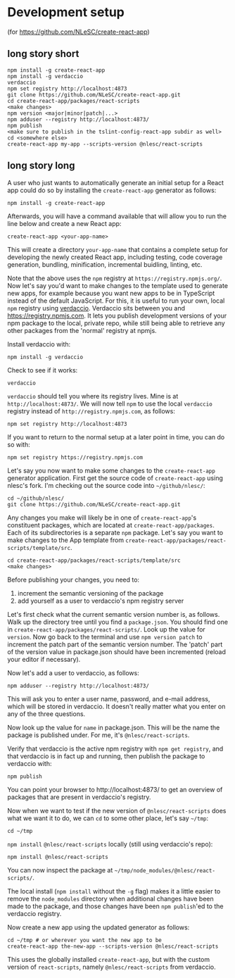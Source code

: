 # Development setup

(for https://github.com/NLeSC/create-react-app)


## long story short

```
npm install -g create-react-app
npm install -g verdaccio
verdaccio
npm set registry http://localhost:4873
git clone https://github.com/NLeSC/create-react-app.git
cd create-react-app/packages/react-scripts
<make changes>
npm version <major|minor|patch|...>
npm adduser --registry http://localhost:4873/
npm publish
<make sure to publish in the tslint-config-react-app subdir as well>
cd <somewhere else>
create-react-app my-app --scripts-version @nlesc/react-scripts

```



## long story long

A user who just wants to automatically generate an initial setup for a React app
could do so by installing the ``create-react-app`` generator as follows:
```
npm install -g create-react-app
```

Afterwards, you will have a command available that will allow you to run the
line below and create a new React app:
```
create-react-app <your-app-name>
```

This will create a directory ``your-app-name`` that contains a complete setup for
developing the newly created React app, including testing, code coverage generation,
bundling, minification, incremental buidling, linting, etc.

Note that the above uses the ``npm`` registry at ``https://registry.npmjs.org/``.
Now let's say you'd want to make changes to the template used to generate new
apps, for example because you want new apps to be in TypeScript instead of the
default JavaScript. For this, it is useful to run your own, local ``npm`` registry 
using [verdaccio](https://github.com/verdaccio/verdaccio). Verdaccio sits between
you and https://registry.npmjs.com. It lets you publish development versions of 
your npm package to the local, private repo, while still being able to retrieve
any other packages from the 'normal' registry at npmjs. 

Install verdaccio with:

```
npm install -g verdaccio
```

Check to see if it works:

```
verdaccio
```

``verdaccio`` should tell you where its registry lives. Mine is at
``http://localhost:4873/``. We will now tell ``npm`` to use the local
``verdaccio`` registry instead of ``http://registry.npmjs.com``, as follows:
```
npm set registry http://localhost:4873
```
If you want to return to the normal setup at a later point in time, you can do
so with:
```
npm set registry https://registry.npmjs.com
```

Let's say you now want to make some changes to the ``create-react-app``
generator application. First get the source code of ``create-react-app`` using
nlesc's fork. I'm checking out the source code into ``~/github/nlesc/``:
```
cd ~/github/nlesc/
git clone https://github.com/NLeSC/create-react-app.git
```

Any changes you make will likely be in one of ``create-react-app``'s constituent
packages, which are located at ``create-react-app/packages``. Each of its
subdirectories is a separate ``npm`` package. Let's say you want to make changes
to the App template from ``create-react-app/packages/react-scripts/template/src``.

```
cd create-react-app/packages/react-scripts/template/src
<make changes>
```

Before publishing your changes, you need to:

1. increment the semantic versioning of the package
1. add yourself as a user to verdaccio's npm registry server

Let's first check what the current semantic version number is, as follows. Walk
up the directory tree until you find a ``package.json``. You should find one in
``create-react-app/packages/react-scripts/``. Look up the value for ``version``.
Now go back to the terminal and use ``npm version patch`` to increment the patch
part of the semantic version number. The 'patch' part of the
version value in package.json should have been incremented (reload your editor
if necessary).

Now let's add a user to verdaccio, as follows:
```
npm adduser --registry http://localhost:4873/
```
This will ask you to enter a user name, password, and e-mail address, which will
be stored in verdaccio. It doesn't really matter what you enter on any of the
three questions.


Now look up the value for ``name`` in package.json. This will be the name the
package is published under. For me, it's ``@nlesc/react-scripts``.

Verify that verdaccio is the active npm registry with ``npm get registry``, and
that verdaccio is in fact up and running, then publish the package to verdaccio
with:

```
npm publish
```

You can point your browser to http://localhost:4873/ to get an overview of
packages that are present in verdaccio's registry.

Now when we want to test if the new version of ``@nlesc/react-scripts`` does
what we want it to do, we can ``cd`` to some other place, let's say ``~/tmp``:

```
cd ~/tmp
```
``npm install`` ``@nlesc/react-scripts`` locally (still using verdaccio's repo):
```
npm install @nlesc/react-scripts
```

You can now inspect the package at ``~/tmp/node_modules/@nlesc/react-scripts/``.

The local install (``npm install`` without the ``-g`` flag) makes it a little
easier to remove the ``node_modules`` directory when additional changes have
been made to the package, and those changes have been ``npm publish``'ed to the
verdaccio registry.


Now create a new app using the updated generator as follows:
```
cd ~/tmp # or wherever you want the new app to be
create-react-app the-new-app --scripts-version @nlesc/react-scripts
```
This uses the globally installed ``create-react-app``, but with the custom
version of ``react-scripts``, namely ``@nlesc/react-scripts`` from verdaccio.






